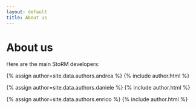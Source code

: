 ```yaml
---
layout: default
title: About us
---
```


# About us

Here are the main StoRM developers:

{% assign author=site.data.authors.andrea %}
{% include author.html %}

{% assign author=site.data.authors.daniele %}
{% include author.html %}

{% assign author=site.data.authors.enrico %}
{% include author.html %}
